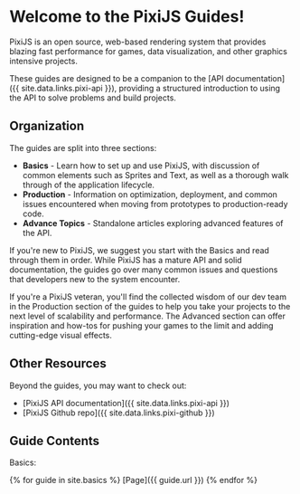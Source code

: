 # Welcome to the PixiJS Guides!

PixiJS is an open source, web-based rendering system that provides blazing fast 
performance for games, data visualization, and other graphics intensive projects.

These guides are designed to be a companion to the [API documentation]({{ site.data.links.pixi-api }}), providing a 
structured introduction to using the API to solve problems and build projects.

## Organization

The guides are split into three sections:

* **Basics** - Learn how to set up and use PixiJS, with discussion of common elements such as Sprites and Text, as well as a thorough walk through of the application lifecycle. 
* **Production** - Information on optimization, deployment, and common issues encountered when moving from prototypes to production-ready code.
* **Advance Topics** - Standalone articles exploring advanced features of the API.

If you're new to PixiJS, we suggest you start with the Basics and read through them in order.  While PixiJS has a mature API and solid documentation, the guides go over many common issues and questions that developers new to the system encounter.

If you're a PixiJS veteran, you'll find the collected wisdom of our dev team in the Production section of the guides to help you take your projects to the next level of scalability and performance.  The Advanced section can offer inspiration and how-tos for pushing your games to the limit and adding cutting-edge visual effects.

## Other Resources

Beyond the guides, you may want to check out:

* [PixiJS API documentation]({{ site.data.links.pixi-api }})
* [PixiJS Github repo]({{ site.data.links.pixi-github }})

## Guide Contents

Basics:

{% for guide in site.basics %}
  [Page]({{ guide.url }})
{% endfor %}